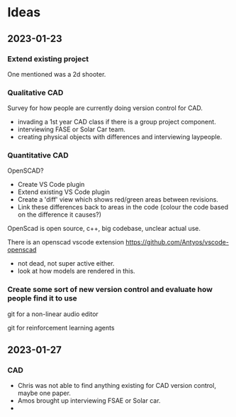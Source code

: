 # Ideas

## 2023-01-23

### Extend existing project 

One mentioned was a 2d shooter. 

### Qualitative CAD

Survey for how people are currently doing version control for CAD.

- invading a 1st year CAD class if there is a group project component.
- interviewing FASE or Solar Car team.
- creating physical objects with differences and interviewing laypeople.

### Quantitative CAD

OpenSCAD? 
- Create VS Code plugin
- Extend existing VS Code plugin 
- Create a 'diff' view which shows red/green areas between revisions.
- Link these differences back to areas in the code (colour the code based on the difference it causes?)

OpenScad is open source, c++, big codebase, unclear actual use.

There is an openscad vscode extension https://github.com/Antyos/vscode-openscad
- not dead, not super active either.
- look at how models are rendered in this. 
### Create some sort of new version control and evaluate how people find it to use

git for a non-linear audio editor

git for reinforcement learning agents

## 2023-01-27

### CAD 

- Chris was not able to find anything existing for CAD version control, maybe one paper.
- Amos brought up interviewing FSAE or Solar car.
- 

